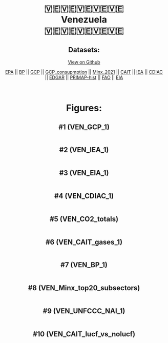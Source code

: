 
<center>
<h1 align="center">
🇻🇪🇻🇪🇻🇪🇻🇪🇻🇪
<br>
Venezuela
<br>
🇻🇪🇻🇪🇻🇪🇻🇪🇻🇪
</h1>
<h2>Datasets:</h2>
<p><a href="https://github.com/dquintani/GreenhouseData/tree/master/country_data/VEN_Venezuela/data">View on Github</a>
<br></p><p><a href="data/VEN_EPA.csv">EPA</a> || <a href="data/VEN_BP.csv">BP</a> || <a href="data/VEN_GCP.csv">GCP</a> || <a href="data/VEN_GCP_consupmption.csv">GCP_consupmption</a> || <a href="data/VEN_Minx_2021.csv">Minx_2021</a> || <a href="data/VEN_CAIT.csv">CAIT</a> || <a href="data/VEN_IEA.csv">IEA</a> || <a href="data/VEN_CDIAC.csv">CDIAC</a> || <a href="data/VEN_EDGAR.csv">EDGAR</a> || <a href="data/VEN_PRIMAP-hist.csv">PRIMAP-hist</a> || <a href="data/VEN_FAO.csv">FAO</a> || <a href="data/VEN_EIA.csv">EIA</a></p><p><br></p>
<h1>Figures:</h1><h2>#1 (VEN_GCP_1)</h2>
<p><img alt="" src="figures/VEN_GCP_1.png" /></p><h2>#2 (VEN_IEA_1)</h2>
<p><img alt="" src="figures/VEN_IEA_1.png" /></p><h2>#3 (VEN_EIA_1)</h2>
<p><img alt="" src="figures/VEN_EIA_1.png" /></p><h2>#4 (VEN_CDIAC_1)</h2>
<p><img alt="" src="figures/VEN_CDIAC_1.png" /></p><h2>#5 (VEN_CO2_totals)</h2>
<p><img alt="" src="figures/VEN_CO2_totals.png" /></p><h2>#6 (VEN_CAIT_gases_1)</h2>
<p><img alt="" src="figures/VEN_CAIT_gases_1.png" /></p><h2>#7 (VEN_BP_1)</h2>
<p><img alt="" src="figures/VEN_BP_1.png" /></p><h2>#8 (VEN_Minx_top20_subsectors)</h2>
<p><img alt="" src="figures/VEN_Minx_top20_subsectors.png" /></p><h2>#9 (VEN_UNFCCC_NAI_1)</h2>
<p><img alt="" src="figures/VEN_UNFCCC_NAI_1.png" /></p><h2>#10 (VEN_CAIT_lucf_vs_nolucf)</h2>
<p><img alt="" src="figures/VEN_CAIT_lucf_vs_nolucf.png" /></p>